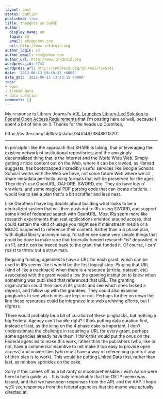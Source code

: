 ```yaml
---
layout: post
status: publish
published: true
title: thoughts on SHARE
author:
  display_name: ed
  login: ed
  email: ehs@pobox.com
  url: http://www.inkdroid.org
author_login: ed
author_email: ehs@pobox.com
author_url: http://www.inkdroid.org
wordpress_id: 5741
wordpress_url: http://inkdroid.org/journal/?p=5741
date: '2013-06-13 06:46:35 +0000'
date_gmt: '2013-06-13 13:46:35 +0000'
tags:
- egov
- linked data
- data curation
comments: []
---
```

<p>My response to Library Journal's <a href="http://lj.libraryjournal.com/2013/06/oa/arl-launches-library-led-solution-to-federal-open-access-requirements/">ARL Launches Library-Led Solution to Federal Open Access Requirements</a> that I'm posting here as well, because I spent a bit of time on it. Thanks for the heads up Dorothea,</p>
<p>https://twitter.com/LibSkrat/status/345148738488115201</p>
<hr />
<p>In principle I like the approach that SHARE is taking, that of leveraging the existing network of institutional repositories, and the amazingly decentralized thing that is the Internet and the World Wide Web. Simply getting article content out on the Web, where it can be crawled, as Harnad suggests, has bootstrapped incredibly useful services like Google Scholar. Scholar works with the Web we have, not some future Web where we all share metadata perfectly using formats that will be preserved for the ages. They don't use OpenURL, OAI-ORE, SWORD, etc. They do have lots o' crawlers, and some magical PDF parsing code that can locate citations. I would like to see a plan that's a bit scruffier and less neat.</p>
<p>Like Dorothea I have big doubts about building what looks to be a centralized system that will then push out to IRs using SWORD, and support some kind of federated search with OpenURL. Most IRs seem more like research experiments than real applications oriented around access, that could sustain the kind of usage you might see if mainstream media or a MOOC happened to reference their content. Rather than a 4 phase plan, with digital library acronym soup,I'd rather see some very simple things that could be done to make sure that federally funded research *is* deposited in an IR, and it can be traced back to the grant that funded it. Of course, I can' resist to throw out a straw man.</p>
<p>Requiring funding agencies to have a URL for each grant, which can be used in IRs seems like it would be the first logical step. Pinging that URL (kind of like a trackback) when there is a resource (article, dataset, etc) associated with the grant would allow the granting institution to know when something was published that referenced that URL. The granting organization could then look at its grants and see which ones lacked a deposit, and follow up with the grantees. They could also examine pingbacks to see which ones are legit or not. Perhaps further on down the line these resources could be integrated into web archiving efforts, but I digress.</p>
<p>There would probably be a bit of curation of these pingbacks, but nothing a big Federal Agency can't handle right? I think putting data curation first, instead of last, as the icing on the 4 phase cake is important. I don't underestimate the challenge in requiring a URL for every grant, perhaps some agencies already have them. I think this would put the onus on the Federal agencies to make this work, rather than the publishers (who, like or not, have a commercial incentive to not make it too easy to provide open access) and universities (who must have a way of referencing grants if any of their plan is to work). This would be putting Linked Data first, rather than last, as rainbow sprinkles on the cake.</p>
<p>Sorry if this comes off as a bit ranty or incomprehensible. I wish Aaron were here to help guide us... It is truly remarkable that the OSTP memo was issued, and that we have seen responses from the ARL and the AAP. I hope we'll see responses from the federal agencies that the memo was actually directed at.</p>
